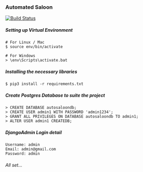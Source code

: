 ### Automated Saloon 
[![Build Status](https://travis-ci.com/koiic/automated-barbers.svg?branch=main)](https://travis-ci.com/koiic/automated-barbers)

##### Setting up Virtual Environment
```
# For Linux / Mac
$ source env/bin/activate

# For Windows
> \env\Scripts\activate.bat
```

##### Installing the necessary libraries
```
$ pip3 install -r requirements.txt
```

##### Create Postgres Database to suite the project
```
> CREATE DATABASE autosaloondb;
> CREATE USER admin1 WITH PASSWORD 'admin1234';
> GRANT ALL PRIVILEGES ON DATABASE autosaloondb TO admin1;
> ALTER USER admin1 CREATEDB;
```

##### DjangoAdmin Login detail
```
Username: admin
Email: admin@gmail.com
Password: admin
```
###### All set...
